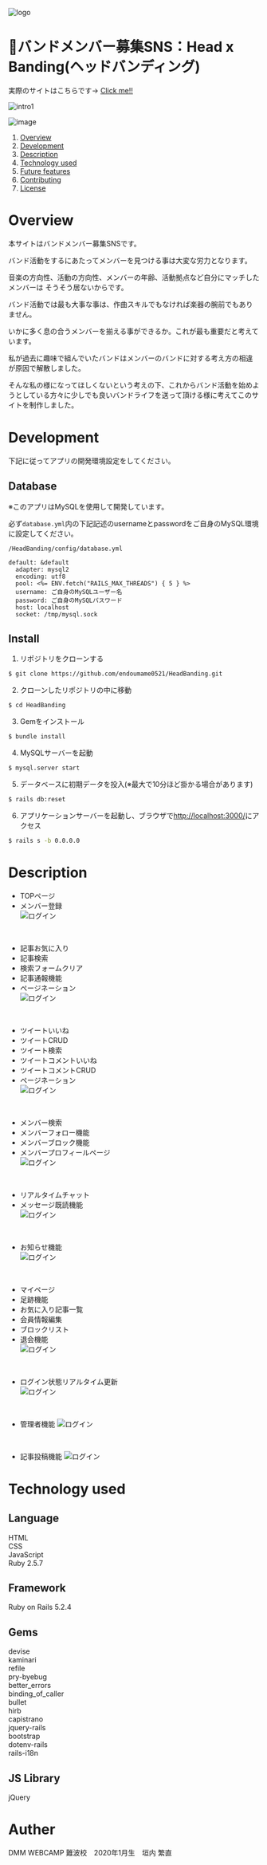 ![logo](https://github.com/endoumame0521/HeadBanding/blob/images/logo.png)
# :newspaper:バンドメンバー募集SNS：Head x Banding(ヘッドバンディング)

実際のサイトはこちらです→ [Click me!!](http://headbanding.org/)

![intro1](https://github.com/endoumame0521/HeadBanding/blob/images/introduction1.png)

![image](https://github.com/endoumame0521/HeadBanding/blob/images/introduction2.png)

1. [Overview](#overview)
1. [Development](#development)
1. [Description](#description)
1. [Technology used](#technology%20used)
1. [Future features](#future%20features)
1. [Contributing](#contributing)
1. [License](#license)

# Overview

本サイトはバンドメンバー募集SNSです。

バンド活動をするにあたってメンバーを見つける事は大変な労力となります。

音楽の方向性、活動の方向性、メンバーの年齢、活動拠点など自分にマッチしたメンバーは
そうそう居ないからです。

バンド活動では最も大事な事は、作曲スキルでもなければ楽器の腕前でもありません。

いかに多く息の合うメンバーを揃える事ができるか。これが最も重要だと考えています。

私が過去に趣味で組んでいたバンドはメンバーのバンドに対する考え方の相違が原因で解散しました。

そんな私の様になってほしくないという考えの下、これからバンド活動を始めようとしている方々に少しでも良いバンドライフを送って頂ける様に考えてこのサイトを制作しました。

# Development

下記に従ってアプリの開発環境設定をしてください。

## Database

※このアプリはMySQLを使用して開発しています。

必ず`database.yml`内の下記記述のusernameとpasswordをご自身のMySQL環境に設定してください。

`/HeadBanding/config/database.yml`

```
default: &default
  adapter: mysql2
  encoding: utf8
  pool: <%= ENV.fetch("RAILS_MAX_THREADS") { 5 } %>
  username: ご自身のMySQLユーザー名
  password: ご自身のMySQLパスワード
  host: localhost
  socket: /tmp/mysql.sock

```

## Install

1. リポジトリをクローンする

```bash
$ git clone https://github.com/endoumame0521/HeadBanding.git
```

2. クローンしたリポジトリの中に移動

```bash
$ cd HeadBanding
```

3. Gemをインストール

```bash
$ bundle install
```

4. MySQLサーバーを起動

```bash
$ mysql.server start
```

5. データベースに初期データを投入(※最大で10分ほど掛かる場合があります)

```bash
$ rails db:reset
```

6. アプリケーションサーバーを起動し、ブラウザで[http://localhost:3000/](http://headbanding.org/)にアクセス

```bash
$ rails s -b 0.0.0.0
```

# Description

- TOPページ<br>
- メンバー登録<br>
![ログイン](https://github.com/endoumame0521/HeadBanding/blob/images/anime1.gif)
<br>

- 記事お気に入り<br>
- 記事検索<br>
- 検索フォームクリア<br>
- 記事通報機能<br>
- ページネーション<br>
![ログイン](https://github.com/endoumame0521/HeadBanding/blob/images/anime2.gif)
<br>

- ツイートいいね<br>
- ツイートCRUD<br>
- ツイート検索<br>
- ツイートコメントいいね<br>
- ツイートコメントCRUD<br>
- ページネーション<br>
![ログイン](https://github.com/endoumame0521/HeadBanding/blob/images/anime3.gif)
<br>


- メンバー検索<br>
- メンバーフォロー機能<br>
- メンバーブロック機能<br>
- メンバープロフィールページ<br>
![ログイン](https://github.com/endoumame0521/HeadBanding/blob/images/anime4.gif)
<br>


- リアルタイムチャット<br>
- メッセージ既読機能<br>
![ログイン](https://github.com/endoumame0521/HeadBanding/blob/images/anime5.gif)
<br>


- お知らせ機能<br>
![ログイン](https://github.com/endoumame0521/HeadBanding/blob/images/anime6.gif)
<br>


- マイページ<br>
- 足跡機能<br>
- お気に入り記事一覧<br>
- 会員情報編集<br>
- ブロックリスト<br>
- 退会機能<br>
![ログイン](https://github.com/endoumame0521/HeadBanding/blob/images/anime7.gif)
<br>


- ログイン状態リアルタイム更新<br>
![ログイン](https://github.com/endoumame0521/HeadBanding/blob/images/anime8.gif)
<br>

- 管理者機能
![ログイン](https://github.com/endoumame0521/HeadBanding/blob/images/anime9.gif)
<br>

- 記事投稿機能
![ログイン](https://github.com/endoumame0521/HeadBanding/blob/images/anime10.gif)


# Technology used

## Language
HTML<br>
CSS<br>
JavaScript<br>
Ruby 2.5.7

## Framework
Ruby on Rails 5.2.4

## Gems
devise<br>
kaminari<br>
refile<br>
pry-byebug<br>
better_errors<br>
binding_of_caller<br>
bullet<br>
hirb<br>
capistrano<br>
jquery-rails<br>
bootstrap<br>
dotenv-rails<br>
rails-i18n<br>

## JS Library
jQuery


# Auther
DMM WEBCAMP 難波校　2020年1月生　垣内 繁直
